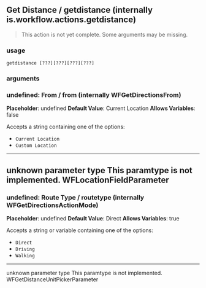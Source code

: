 
## Get Distance / getdistance (internally is.workflow.actions.getdistance)

> This action is not yet complete. Some arguments may be missing.

### usage
`getdistance [???][???][???][???]`

### arguments
### undefined: From / from (internally WFGetDirectionsFrom)
**Placeholder**: undefined
**Default Value**: Current Location
**Allows Variables**: false


Accepts a string 
containing one of the options:

- `Current Location`
- `Custom Location`
---
unknown parameter type This paramtype is not implemented. WFLocationFieldParameter
---
### undefined: Route Type / routetype (internally WFGetDirectionsActionMode)
**Placeholder**: undefined
**Default Value**: Direct
**Allows Variables**: true


Accepts a string 
or variable
containing one of the options:

- `Direct`
- `Driving`
- `Walking`
---
unknown parameter type This paramtype is not implemented. WFGetDistanceUnitPickerParameter

